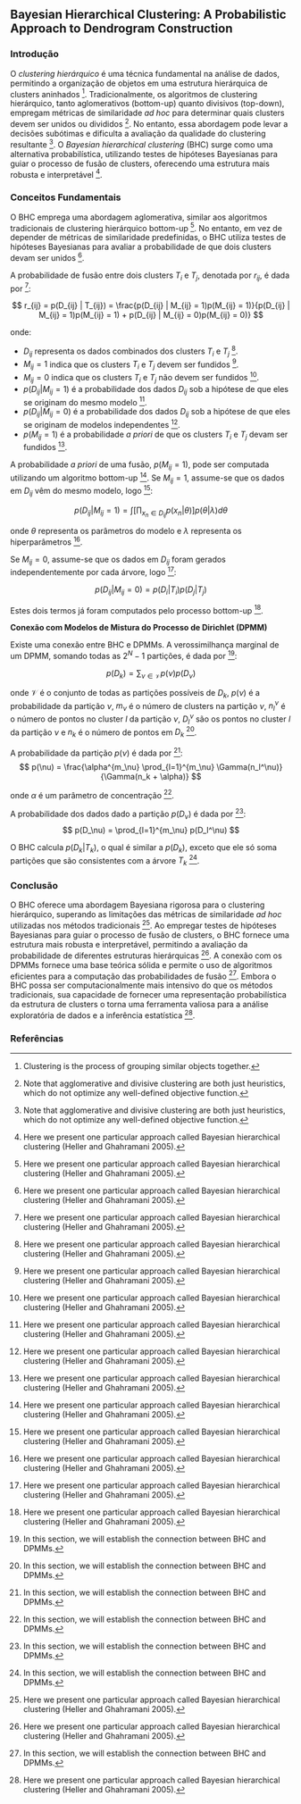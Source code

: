 ## Bayesian Hierarchical Clustering: A Probabilistic Approach to Dendrogram Construction

### Introdução
O *clustering hierárquico* é uma técnica fundamental na análise de dados, permitindo a organização de objetos em uma estrutura hierárquica de clusters aninhados [^1]. Tradicionalmente, os algoritmos de clustering hierárquico, tanto aglomerativos (bottom-up) quanto divisivos (top-down), empregam métricas de similaridade *ad hoc* para determinar quais clusters devem ser unidos ou divididos [^19]. No entanto, essa abordagem pode levar a decisões subótimas e dificulta a avaliação da qualidade do clustering resultante [^19]. O *Bayesian hierarchical clustering* (BHC) surge como uma alternativa probabilística, utilizando testes de hipóteses Bayesianas para guiar o processo de fusão de clusters, oferecendo uma estrutura mais robusta e interpretável [^25].

### Conceitos Fundamentais
O BHC emprega uma abordagem aglomerativa, similar aos algoritmos tradicionais de clustering hierárquico bottom-up [^25]. No entanto, em vez de depender de métricas de similaridade predefinidas, o BHC utiliza testes de hipóteses Bayesianas para avaliar a probabilidade de que dois clusters devam ser unidos [^25].

A probabilidade de fusão entre dois clusters $T_i$ e $T_j$, denotada por $r_{ij}$, é dada por [^25]:

$$ r_{ij} = p(D_{ij} | T_{ij}) = \frac{p(D_{ij} | M_{ij} = 1)p(M_{ij} = 1)}{p(D_{ij} | M_{ij} = 1)p(M_{ij} = 1) + p(D_{ij} | M_{ij} = 0)p(M_{ij} = 0)} $$

onde:
- $D_{ij}$ representa os dados combinados dos clusters $T_i$ e $T_j$ [^25].
- $M_{ij} = 1$ indica que os clusters $T_i$ e $T_j$ devem ser fundidos [^25].
- $M_{ij} = 0$ indica que os clusters $T_i$ e $T_j$ não devem ser fundidos [^25].
- $p(D_{ij} | M_{ij} = 1)$ é a probabilidade dos dados $D_{ij}$ sob a hipótese de que eles se originam do mesmo modelo [^25].
- $p(D_{ij} | M_{ij} = 0)$ é a probabilidade dos dados $D_{ij}$ sob a hipótese de que eles se originam de modelos independentes [^25].
- $p(M_{ij} = 1)$ é a probabilidade *a priori* de que os clusters $T_i$ e $T_j$ devam ser fundidos [^25].

A probabilidade *a priori* de uma fusão, $p(M_{ij} = 1)$, pode ser computada utilizando um algoritmo bottom-up [^25]. Se $M_{ij} = 1$, assume-se que os dados em $D_{ij}$ vêm do mesmo modelo, logo [^25]:

$$ p(D_{ij} | M_{ij} = 1) = \int \left[ \prod_{x_n \in D_{ij}} p(x_n | \theta) \right] p(\theta | \lambda) d\theta $$

onde $\theta$ representa os parâmetros do modelo e $\lambda$ representa os hiperparâmetros [^25].

Se $M_{ij} = 0$, assume-se que os dados em $D_{ij}$ foram gerados independentemente por cada árvore, logo [^25]:

$$ p(D_{ij} | M_{ij} = 0) = p(D_i | T_i) p(D_j | T_j) $$

Estes dois termos já foram computados pelo processo bottom-up [^25].

**Conexão com Modelos de Mistura do Processo de Dirichlet (DPMM)**

Existe uma conexão entre BHC e DPMMs. A verossimilhança marginal de um DPMM, somando todas as $2^N-1$ partições, é dada por [^26]:

$$ p(D_k) = \sum_{\nu \in \mathcal{V}} p(\nu) p(D_\nu) $$

onde $\mathcal{V}$ é o conjunto de todas as partições possíveis de $D_k$, $p(\nu)$ é a probabilidade da partição $\nu$, $m_\nu$ é o número de clusters na partição $\nu$, $n_l^\nu$ é o número de pontos no cluster $l$ da partição $\nu$, $D_l^\nu$ são os pontos no cluster $l$ da partição $\nu$ e $n_k$ é o número de pontos em $D_k$ [^26].

A probabilidade da partição $p(\nu)$ é dada por [^26]:
$$ p(\nu) = \frac{\alpha^{m_\nu} \prod_{l=1}^{m_\nu} \Gamma(n_l^\nu)}{\Gamma(n_k + \alpha)} $$

onde $\alpha$ é um parâmetro de concentração [^26].

A probabilidade dos dados dado a partição $p(D_\nu)$ é dada por [^26]:
$$ p(D_\nu) = \prod_{l=1}^{m_\nu} p(D_l^\nu) $$

O BHC calcula $p(D_k | T_k)$, o qual é similar a $p(D_k)$, exceto que ele só soma partições que são consistentes com a árvore $T_k$ [^26].

### Conclusão
O BHC oferece uma abordagem Bayesiana rigorosa para o clustering hierárquico, superando as limitações das métricas de similaridade *ad hoc* utilizadas nos métodos tradicionais [^25]. Ao empregar testes de hipóteses Bayesianas para guiar o processo de fusão de clusters, o BHC fornece uma estrutura mais robusta e interpretável, permitindo a avaliação da probabilidade de diferentes estruturas hierárquicas [^25]. A conexão com os DPMMs fornece uma base teórica sólida e permite o uso de algoritmos eficientes para a computação das probabilidades de fusão [^26]. Embora o BHC possa ser computacionalmente mais intensivo do que os métodos tradicionais, sua capacidade de fornecer uma representação probabilística da estrutura de clusters o torna uma ferramenta valiosa para a análise exploratória de dados e a inferência estatística [^25].

### Referências
[^1]: Clustering is the process of grouping similar objects together.
[^19]: Note that agglomerative and divisive clustering are both just heuristics, which do not optimize any well-defined objective function.
[^25]: Here we present one particular approach called Bayesian hierarchical clustering (Heller and Ghahramani 2005).
[^26]: In this section, we will establish the connection between BHC and DPMMs.
<!-- END -->